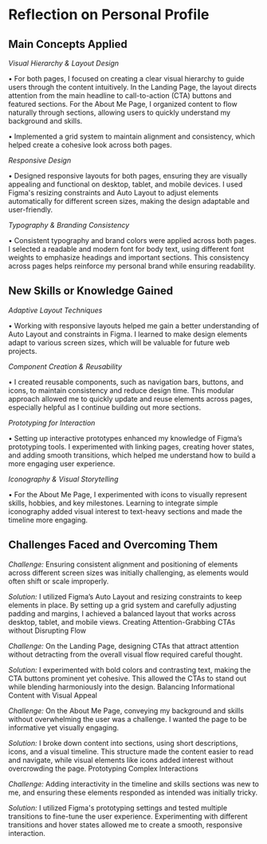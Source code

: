 # Reflection on Personal Profile



## Main Concepts Applied


*Visual Hierarchy & Layout Design*

•⁠  ⁠For both pages, I focused on creating a clear visual hierarchy to guide users through the content intuitively. In the Landing Page, the layout directs attention from the main headline to call-to-action (CTA) buttons and featured sections. For the About Me Page, I organized content to flow naturally through sections, allowing users to quickly understand my background and skills.

•⁠  ⁠Implemented a grid system to maintain alignment and consistency, which helped create a cohesive look across both pages.

*Responsive Design*

•⁠  ⁠Designed responsive layouts for both pages, ensuring they are visually appealing and functional on desktop, tablet, and mobile devices. I used Figma's resizing constraints and Auto Layout to adjust elements automatically for different screen sizes, making the design adaptable and user-friendly.

*Typography & Branding Consistency*

•⁠  ⁠Consistent typography and brand colors were applied across both pages. I selected a readable and modern font for body text, using different font weights to emphasize headings and important sections. This consistency across pages helps reinforce my personal brand while ensuring readability.



## New Skills or Knowledge Gained

*Adaptive Layout Techniques*

•⁠  ⁠Working with responsive layouts helped me gain a better understanding of Auto Layout and constraints in Figma. I learned to make design elements adapt to various screen sizes, which will be valuable for future web projects.

*Component Creation & Reusability*

•⁠  ⁠I created reusable components, such as navigation bars, buttons, and icons, to maintain consistency and reduce design time. This modular approach allowed me to quickly update and reuse elements across pages, especially helpful as I continue building out more sections.

*Prototyping for Interaction*

•⁠  ⁠Setting up interactive prototypes enhanced my knowledge of Figma’s prototyping tools. I experimented with linking pages, creating hover states, and adding smooth transitions, which helped me understand how to build a more engaging user experience.

*Iconography & Visual Storytelling*

•⁠  ⁠For the About Me Page, I experimented with icons to visually represent skills, hobbies, and key milestones. Learning to integrate simple iconography added visual interest to text-heavy sections and made the timeline more engaging.



## Challenges Faced and Overcoming Them

*Challenge:* Ensuring consistent alignment and positioning of elements across different screen sizes was initially challenging, as elements would often shift or scale improperly.

*Solution:* I utilized Figma’s Auto Layout and resizing constraints to keep elements in place. By setting up a grid system and carefully adjusting padding and margins, I achieved a balanced layout that works across desktop, tablet, and mobile views.
Creating Attention-Grabbing CTAs without Disrupting Flow

*Challenge:* On the Landing Page, designing CTAs that attract attention without detracting from the overall visual flow required careful thought.

*Solution:* I experimented with bold colors and contrasting text, making the CTA buttons prominent yet cohesive. This allowed the CTAs to stand out while blending harmoniously into the design.
Balancing Informational Content with Visual Appeal

*Challenge:* On the About Me Page, conveying my background and skills without overwhelming the user was a challenge. I wanted the page to be informative yet visually engaging.

*Solution:* I broke down content into sections, using short descriptions, icons, and a visual timeline. This structure made the content easier to read and navigate, while visual elements like icons added interest without overcrowding the page.
Prototyping Complex Interactions

*Challenge:* Adding interactivity in the timeline and skills sections was new to me, and ensuring these elements responded as intended was initially tricky.

*Solution:* I utilized Figma's prototyping settings and tested multiple transitions to fine-tune the user experience. Experimenting with different transitions and hover states allowed me to create a smooth, responsive interaction.